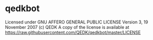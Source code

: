 # qedkbot
Licensed under GNU AFFERO GENERAL PUBLIC LICENSE Version 3, 19 November 2007 
(c) QEDK
A copy of the license is available at https://raw.githubusercontent.com/QEDK/qedkbot/master/LICENSE
